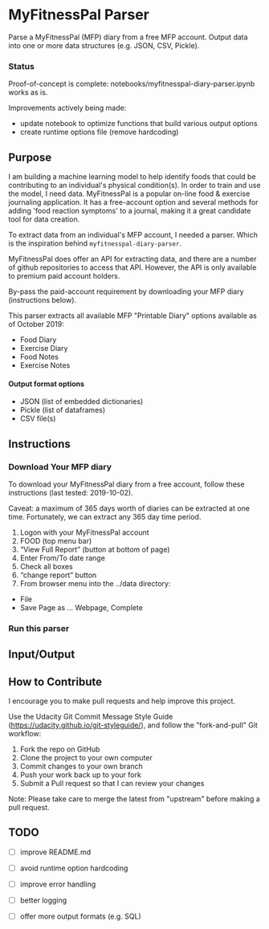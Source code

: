 # MyFitnessPal Parser

Parse a MyFitnessPal (MFP) diary from a free MFP account. Output data into one or more data structures (e.g. JSON, CSV, Pickle).

### Status 
Proof-of-concept is complete: notebooks/myfitnesspal-diary-parser.ipynb works as is. 

Improvements actively being made:
* update notebook to optimize functions that build various output options
* create runtime options file (remove hardcoding)

## Purpose

I am building a machine learning model to help identify foods that could be contributing to an individual's physical condition(s). In order to train and use the model, I need data. MyFitnessPal is a popular on-line food & exercise journaling application. It has a free-account option and several methods for adding 'food reaction symptoms' to a journal, making it a great candidate tool for data creation. 

To extract data from an individual's MFP account, I needed a parser. Which is the inspiration behind `myfitnesspal-diary-parser`.

MyFitnessPal does offer an API for extracting data, and there are a number of github repositories to access that API. However, the API is only available to premium paid account holders. 

By-pass the paid-account requirement by downloading your MFP diary (instructions below).

This parser extracts all available MFP "Printable Diary" options available as of October 2019:
* Food Diary
* Exercise Diary
* Food Notes
* Exercise Notes

#### Output format options
* JSON (list of embedded dictionaries)
* Pickle (list of dataframes)
* CSV file(s)


## Instructions

### Download Your MFP diary
To download your MyFitnessPal diary from a free account, follow these instructions (last tested: 2019-10-02).

Caveat: a maximum of 365 days worth of diaries can be extracted at one time. Fortunately, we can extract any 365 day time period.

1.  Logon with your MyFitnessPal account
1.	FOOD (top menu bar)
2.	“View Full Report” (button at bottom of page) 
3.	Enter From/To date range
4.	Check all boxes
5.	“change report” button
6.	From browser menu into the ../data directory:
  - File
  - Save Page as ... Webpage, Complete 


### Run this parser

## Input/Output

## How to Contribute

I encourage you to make pull requests and help improve this project.

Use the Udacity Git Commit Message Style Guide (https://udacity.github.io/git-styleguide/), and follow the "fork-and-pull" Git workflow:

1. Fork the repo on GitHub
1. Clone the project to your own computer
1. Commit changes to your own branch
1. Push your work back up to your fork
1. Submit a Pull request so that I can review your changes

Note: Please take care to merge the latest from "upstream" before making a pull request.


## TODO
- [ ] improve README.md
- [ ] avoid runtime option hardcoding
- [ ] improve error handling
- [ ] better logging
- [ ] offer more output formats (e.g. SQL)

